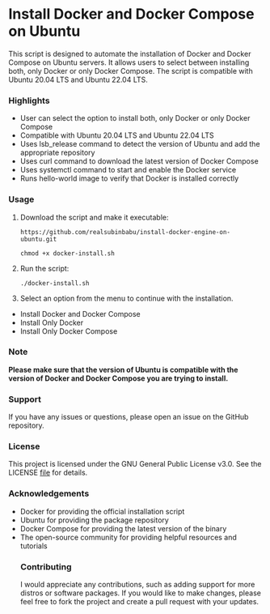 <h1>Install Docker and Docker Compose on Ubuntu</h1>
This script is designed to automate the installation of Docker and Docker Compose on Ubuntu servers. It allows users to select between installing both, only Docker or only Docker Compose. The script is compatible with Ubuntu 20.04 LTS and Ubuntu 22.04 LTS.

<h3>Highlights</h3>
<ul>
  <li>User can select the option to install both, only Docker or only Docker Compose</li>
  <li>Compatible with Ubuntu 20.04 LTS and Ubuntu 22.04 LTS</li>
  <li>Uses lsb_release command to detect the version of Ubuntu and add the appropriate repository</li>
  <li>Uses curl command to download the latest version of Docker Compose</li>
  <li>Uses systemctl command to start and enable the Docker service</li>
  <li>Runs hello-world image to verify that Docker is installed correctly</li>
</ul>
<h3>Usage</h3>

1. Download the script and make it executable: 

    ```https://github.com/realsubinbabu/install-docker-engine-on-ubuntu.git```

    ```chmod +x docker-install.sh```

2. Run the script:

    ```./docker-install.sh```

3. Select an option from the menu to continue with the installation.

- Install Docker and Docker Compose
- Install Only Docker
- Install Only Docker Compose

<h3>Note</h3>

<strong>Please make sure that the version of Ubuntu is compatible with the version of Docker and Docker Compose you are trying to install.</strong>

<h3>Support</h3>
  
If you have any issues or questions, please open an issue on the GitHub repository.

<h3>License</h3>

This project is licensed under the GNU General Public License v3.0. See the LICENSE <a href="https://github.com/realsubinbabu/install-docker-engine-on-ubuntu/blob/main/LICENSE">file</a> for details.

<h3>Acknowledgements</h3>

<ul>
<li>Docker for providing the official installation script</li>
<li>Ubuntu for providing the package repository</li>
<li>Docker Compose for providing the latest version of the binary</li>
<li>The open-source community for providing helpful resources and tutorials</li>
  
<h3>Contributing</h3>

I would appreciate any contributions, such as adding support for more distros or software packages. If you would like to make changes, please feel free to fork the project and create a pull request with your updates.
